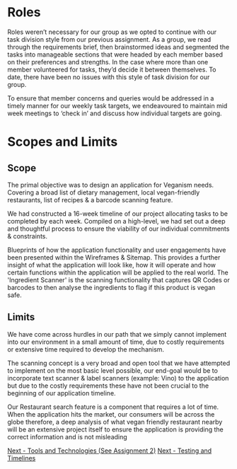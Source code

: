 # Roles

Roles weren’t necessary for our group as we opted to continue with our task division style from our previous assignment. As a group, we read through the requirements brief, then brainstormed ideas and segmented the tasks into manageable sections that were headed by each member based on their preferences and strengths. In the case where more than one member volunteered for tasks, they’d decide it between themselves. To date, there have been no issues with this style of task division for our group. 

To ensure that member concerns and queries would be addressed in a timely manner for our weekly task targets, we endeavoured to maintain mid week meetings to ‘check in’ and discuss how individual targets are going.

# Scopes and Limits

## Scope

The primal objective was to design an application for Veganism needs. Covering a broad list of dietary management, local vegan-friendly restaurants, list of recipes & a barcode scanning feature.

We had constructed a 16-week timeline of our project allocating tasks to be completed by each week. Compiled on a high-level, we had set out a deep and thoughtful process to ensure the viability of our individual commitments & constraints.

Blueprints of how the application functionality and user engagements have been presented within the Wireframes & Sitemap. This provides a further insight of what the application will look like, how it will operate and how certain functions within the application will be applied to the real world. The 'Ingredient Scanner' is the scanning functionality that captures QR Codes or barcodes to then analyse the ingredients to flag if this product is vegan safe.

## Limits

We have come across hurdles in our path that we simply cannot implement into our environment in a small amount of time, due to costly requirements or extensive time required to develop the mechanism.

The scanning concept is a very broad and open tool that we have attempted to implement on the most basic level possible, our end-goal would be to incorporate text scanner & label scanners (example: Vino) to the application but due to the costly requirements these have not been crucial to the beginning of our application timeline. 

Our Restaurant search feature is a component that requires a lot of time. When the application hits the market, our consumers will be across the globe therefore, a deep analysis of what vegan friendly restaurant nearby will be an extensive project itself to ensure the application is providing the correct information and is not misleading

[Next - Tools and Technologies (See Assignment 2)](/project/tools-and-technologies.md)
[Next - Testing and Timelines](/vegan/testing-and-timeline.md)